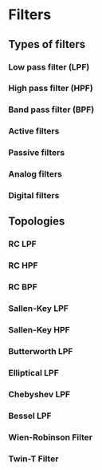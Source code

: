 # Filters

## Types of filters

### Low pass filter (LPF)

### High pass filter (HPF)

### Band pass filter (BPF)

### Active filters

### Passive filters

### Analog filters

### Digital filters

## Topologies

### RC LPF

### RC HPF

### RC BPF

### Sallen-Key LPF

### Sallen-Key HPF

### Butterworth LPF

### Elliptical LPF

### Chebyshev LPF

### Bessel LPF

### Wien-Robinson Filter

### Twin-T Filter
